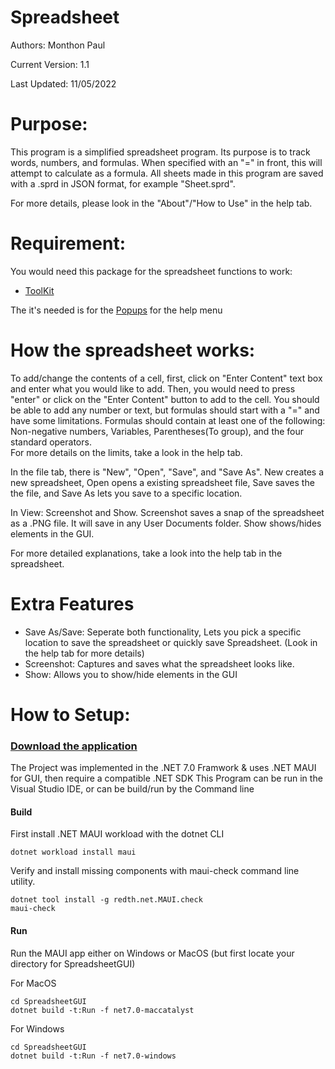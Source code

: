 # Spreadsheet
Authors: Monthon Paul

Current Version: 1.1

Last Updated: 11/05/2022

# Purpose: 

This program is a simplified spreadsheet program. Its
purpose is to track words, numbers, and formulas. When
specified with an "=" in front, this will attempt to calculate
as a formula. All sheets made in this program are
saved with a .sprd in JSON format, for example "Sheet.sprd".

For more details, please look in the "About"/"How to Use" in the help tab.

# Requirement:
You would need this package for the spreadsheet functions to work: 
 
 * [ToolKit](https://learn.microsoft.com/en-us/dotnet/communitytoolkit/maui/)
 
The it's needed is for the [Popups](https://learn.microsoft.com/en-us/dotnet/communitytoolkit/maui/views/popup) for the help menu
 
# How the spreadsheet works:
To add/change the contents of a cell, first, click on "Enter Content" text box and enter what you would like to add.  Then, you would need to press "enter" or 
click on the "Enter Content" button to add to the cell.  You should be able to add any number or text, but formulas should start with a "=" and have some limitations.  Formulas should contain at least one of the following: Non-negative numbers, Variables, Parentheses(To group), and the four standard operators.  
For more details on the limits, take a look in the help tab.

In the file tab, there is "New", "Open", "Save", and "Save As".  New creates a new spreadsheet, Open opens a existing spreadsheet file, Save saves the the file,
and Save As lets you save to a specific location.

In View: Screenshot and Show.  Screenshot saves a snap of the spreadsheet as a .PNG file. It will save in any User Documents folder. Show shows/hides elements in the GUI.

For more detailed explanations, take a look into the help tab in the spreadsheet.

# Extra Features
* Save As/Save: Seperate both functionality, Lets you pick a specific location to save the spreadsheet or quickly save Spreadsheet.  (Look in the help tab for more details)
* Screenshot: Captures and saves what the spreadsheet looks like.
* Show: Allows you to show/hide elements in the GUI

# How to Setup:

### [Download the application](https://drive.google.com/file/d/1OCZpU48XXt1VJv7cPYzksrdUiWPyRuZ4/view?usp=share_link) 

The Project was implemented in the .NET 7.0 Framwork & uses .NET MAUI for GUI, then require a compatible .NET SDK
This Program can be run in the Visual Studio IDE, or can be build/run by the Command line

#### Build 

First install .NET MAUI workload with the dotnet CLI 

```
dotnet workload install maui
```
Verify and install missing components with maui-check command line utility.
```
dotnet tool install -g redth.net.MAUI.check
maui-check
```

#### Run
Run the MAUI app either on Windows or MacOS (but first locate your directory for SpreadsheetGUI)

For MacOS
```
cd SpreadsheetGUI
dotnet build -t:Run -f net7.0-maccatalyst
```

For Windows
```
cd SpreadsheetGUI
dotnet build -t:Run -f net7.0-windows
```

